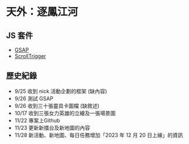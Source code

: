 # 天外：逐鳳江河


## JS 套件

- [GSAP](https://greensock.com/)
- [ScrollTrigger](https://greensock.com/)

## 歷史紀錄

- 9/25 收到 nick 活動企劃的框架 (缺內容)
- 9/26 測試 GSAP
- 9/26 收到三十張靈具卡圖檔 (缺敘述)
- 10/17 收到三張女力英雄的立繪及一張場景圖
- 11/22 專案上Github
- 11/23 更新新擂台及新地圖的內容
- 11/28 新活動、新地圖、每日任務增加「2023 年 12 月 20 日上線」的資訊